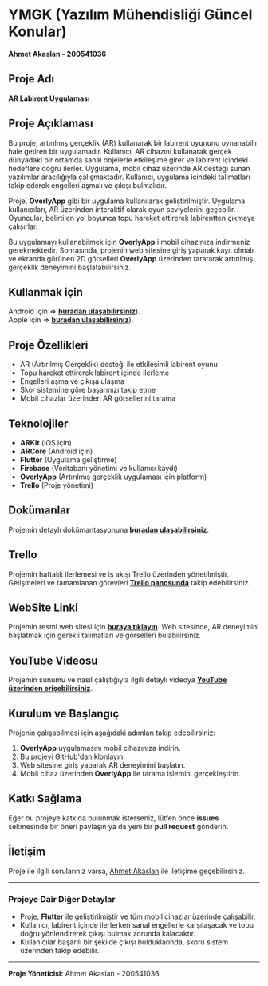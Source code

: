 # YMGK (Yazılım Mühendisliği Güncel Konular)

**Ahmet Akaslan - 200541036**

## Proje Adı
**AR Labirent Uygulaması**

## Proje Açıklaması
Bu proje, artırılmış gerçeklik (AR) kullanarak bir labirent oyununu oynanabilir hale getiren bir uygulamadır. Kullanıcı, AR cihazını kullanarak gerçek dünyadaki bir ortamda sanal objelerle etkileşime girer ve labirent içindeki hedeflere doğru ilerler. Uygulama, mobil cihaz üzerinde AR desteği sunan yazılımlar aracılığıyla çalışmaktadır. Kullanıcı, uygulama içindeki talimatları takip ederek engelleri aşmalı ve çıkışı bulmalıdır.

Proje, **OverlyApp** gibi bir uygulama kullanılarak geliştirilmiştir. Uygulama kullanıcıları, AR üzerinden interaktif olarak oyun seviyelerini geçebilir. Oyuncular, belirtilen yol boyunca topu hareket ettirerek labirentten çıkmaya çalışırlar.

Bu uygulamayı kullanabilmek için **OverlyApp**'i mobil cihazınıza indirmeniz gerekmektedir. Sonrasında, projenin web sitesine giriş yaparak kayıt olmalı ve ekranda görünen 2D görselleri **OverlyApp** üzerinden taratarak artırılmış gerçeklik deneyimini başlatabilirsiniz.

## Kullanmak için
Android için => [**buradan ulaşabilirsiniz**](https://play.google.com/store/apps/details?id=com.Overly.Cloud)).  
Apple için => [**buradan ulaşabilirsiniz**](https://apps.apple.com/lk/app/overly/id917343353)).  

## Proje Özellikleri
- AR (Artırılmış Gerçeklik) desteği ile etkileşimli labirent oyunu
- Topu hareket ettirerek labirent içinde ilerleme
- Engelleri aşma ve çıkışa ulaşma
- Skor sistemine göre başarınızı takip etme
- Mobil cihazlar üzerinden AR görsellerini tarama

## Teknolojiler
- **ARKit** (iOS için)
- **ARCore** (Android için)
- **Flutter** (Uygulama geliştirme)
- **Firebase** (Veritabanı yönetimi ve kullanıcı kaydı)
- **OverlyApp** (Artırılmış gerçeklik uygulaması için platform)
- **Trello** (Proje yönetimi)

## Dokümanlar
Projemin detaylı dokümantasyonuna [**buradan ulaşabilirsiniz**]([https://example.com/docs](https://github.com/Ahmetakaslan/Yazilim-Muhendisi-Guncel-Konular/tree/main/Belgeler)).  

## Trello
Projemin haftalık ilerlemesi ve iş akışı Trello üzerinden yönetilmiştir. Gelişmeleri ve tamamlanan görevleri [**Trello panosunda**](https://trello.com/b/9bb7XvRJ/yazilim-muhendisi-guncel-konular) takip edebilirsiniz.

## WebSite Linki
Projemin resmi web sitesi için [**buraya tıklayın**](https://example.com). Web sitesinde, AR deneyimini başlatmak için gerekli talimatları ve görselleri bulabilirsiniz.

## YouTube Videosu
Projemin sunumu ve nasıl çalıştığıyla ilgili detaylı videoya [**YouTube üzerinden erişebilirsiniz**](https://youtube.com/examplelink).

## Kurulum ve Başlangıç
Projenin çalışabilmesi için aşağıdaki adımları takip edebilirsiniz:

1. **OverlyApp** uygulamasını mobil cihazınıza indirin.
2. Bu projeyi [GitHub'dan](https://github.com/ahmetakaslan/ARLabirentUygulaması) klonlayın.
3. Web sitesine giriş yaparak AR deneyimini başlatın.
4. Mobil cihaz üzerinden **OverlyApp** ile tarama işlemini gerçekleştirin.

## Katkı Sağlama
Eğer bu projeye katkıda bulunmak isterseniz, lütfen önce **issues** sekmesinde bir öneri paylaşın ya da yeni bir **pull request** gönderin.

## İletişim
Proje ile ilgili sorularınız varsa, [Ahmet Akaslan](mailto:ahmet.akaslan@example.com) ile iletişime geçebilirsiniz.

---

### Projeye Dair Diğer Detaylar
- Proje, **Flutter** ile geliştirilmiştir ve tüm mobil cihazlar üzerinde çalışabilir.
- Kullanıcı, labirent içinde ilerlerken sanal engellerle karşılaşacak ve topu doğru yönlendirerek çıkışı bulmak zorunda kalacaktır.
- Kullanıcılar başarılı bir şekilde çıkışı bulduklarında, skoru sistem üzerinden takip edebilir.

---

**Proje Yöneticisi:**
Ahmet Akaslan - 200541036
